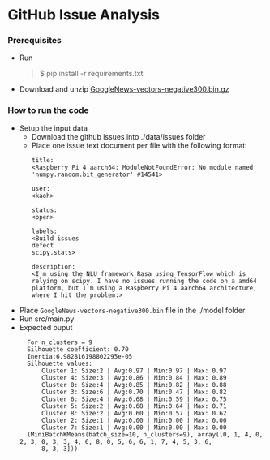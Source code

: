 # GitHub Issue Analysis

### Prerequisites
* Run
  > $ pip install -r requirements.txt
* Download and unzip [GoogleNews-vectors-negative300.bin.gz](https://drive.google.com/file/d/0B7XkCwpI5KDYNlNUTTlSS21pQmM/edit?resourcekey=0-wjGZdNAUop6WykTtMip30g)

### How to run the code
* Setup the input data
  * Download the github issues into ./data/issues folder
  * Place one issue text document per file with the following format:
    ```
    title:
    <Raspberry Pi 4 aarch64: ModuleNotFoundError: No module named 'numpy.random.bit_generator' #14541>

    user:
    <kaoh>

    status:
    <open>

    labels:
    <Build issues
    defect
    scipy.stats>

    description:
    <I'm using the NLU framework Rasa using TensorFlow which is relying on scipy. I have no issues running the code on a amd64 platform, but I'm using a Raspberry Pi 4 aarch64 architecture, where I hit the problem:>
    ```
* Place `GoogleNews-vectors-negative300.bin` file in the ./model folder
* Run src/main.py
* Expected ouput
  ```
    For n_clusters = 9
    Silhouette coefficient: 0.70
    Inertia:6.982816198802295e-05
    Silhouette values:
        Cluster 1: Size:2 | Avg:0.97 | Min:0.97 | Max: 0.97
        Cluster 4: Size:3 | Avg:0.86 | Min:0.84 | Max: 0.89
        Cluster 0: Size:4 | Avg:0.85 | Min:0.82 | Max: 0.88
        Cluster 3: Size:6 | Avg:0.70 | Min:0.47 | Max: 0.82
        Cluster 6: Size:4 | Avg:0.68 | Min:0.59 | Max: 0.75
        Cluster 5: Size:2 | Avg:0.68 | Min:0.64 | Max: 0.71
        Cluster 8: Size:2 | Avg:0.60 | Min:0.57 | Max: 0.62
        Cluster 2: Size:1 | Avg:0.00 | Min:0.00 | Max: 0.00
        Cluster 7: Size:1 | Avg:0.00 | Min:0.00 | Max: 0.00
    (MiniBatchKMeans(batch_size=10, n_clusters=9), array([0, 1, 4, 0, 2, 3, 0, 3, 3, 4, 6, 8, 0, 5, 6, 6, 1, 7, 4, 5, 3, 6,
        8, 3, 3]))
  ```